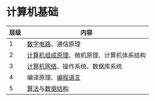 ---
---

# 计算机基础

| 层级 | 内容                                                                 |
| ---- | -------------------------------------------------------------------- |
| 1    | [数字电路](../数字电路/@序言)、通信原理                              |
| 2    | [计算机组成原理](../计算机组成原理/0.序言)、微机原理、计算机体系结构 |
| 3    | [计算机网络](../计算机网络/@序言)、操作系统、数据库系统              |
| 4    | 编译原理、[编程语言](../编程语言/@序言/序言)                         |
| 5    | [算法](../算法/排序/@序言)与[数据结构](../数据结构/1.树)             |
